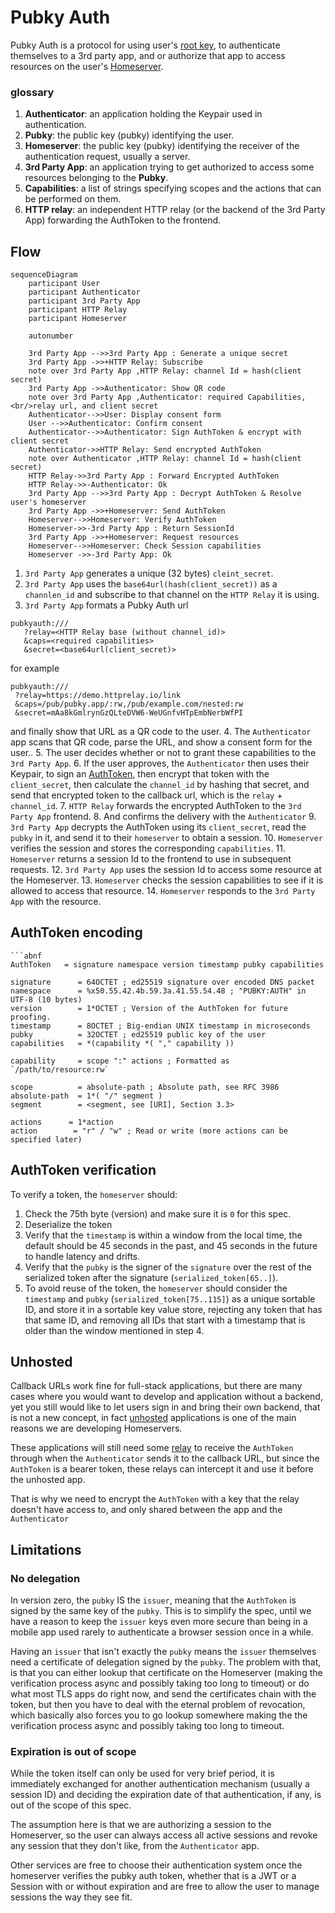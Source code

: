 # Pubky Auth

Pubky Auth is a protocol for using user's [root key](../concepts/rootkey.md),
to authenticate themselves to a 3rd party app, and or authorize that app to access
resources on the user's [Homeserver](../concepts/homeserver.md).

### glossary
1. **Authenticator**: an application holding the Keypair used in authentication.
2. **Pubky**: the public key (pubky) identifying the user.
3. **Homeserver**: the public key (pubky) identifying the receiver of the authentication request, usually a server.
4. **3rd Party App**: an application trying to get authorized to access some resources belonging to the **Pubky**.
5. **Capabilities**: a list of strings specifying scopes and the actions that can be performed on them.
6. **HTTP relay**: an independent HTTP relay (or the backend of the 3rd Party App) forwarding the AuthToken to the frontend.  

## Flow

```mermaid
sequenceDiagram
    participant User
    participant Authenticator
    participant 3rd Party App 
    participant HTTP Relay
    participant Homeserver

    autonumber
    
    3rd Party App -->>3rd Party App : Generate a unique secret
    3rd Party App ->>+HTTP Relay: Subscribe
    note over 3rd Party App ,HTTP Relay: channel Id = hash(client secret)
    3rd Party App ->>Authenticator: Show QR code
    note over 3rd Party App ,Authenticator: required Capabilities,<br/>relay url, and client secret
    Authenticator-->>User: Display consent form
    User -->>Authenticator: Confirm consent
    Authenticator-->>Authenticator: Sign AuthToken & encrypt with client secret
    Authenticator->>HTTP Relay: Send encrypted AuthToken
    note over Authenticator ,HTTP Relay: channel Id = hash(client secret)
    HTTP Relay->>3rd Party App : Forward Encrypted AuthToken
    HTTP Relay->>-Authenticator: Ok
    3rd Party App -->>3rd Party App : Decrypt AuthToken & Resolve user's homeserver
    3rd Party App ->>+Homeserver: Send AuthToken
    Homeserver-->>Homeserver: Verify AuthToken
    Homeserver->>-3rd Party App : Return SessionId
    3rd Party App ->>+Homeserver: Request resources
    Homeserver-->>Homeserver: Check Session capabilities
    Homeserver ->>-3rd Party App: Ok
```

1. `3rd Party App` generates a unique (32 bytes) `cleint_secret`.
2. `3rd Party App` uses the `base64url(hash(client_secret))` as a `channlen_id` and subscribe to that channel on the `HTTP Relay` it is using.
3. `3rd Party App` formats a Pubky Auth url 
```
pubkyauth:///
   ?relay=<HTTP Relay base (without channel_id)>
   &caps=<required capabilities>
   &secret=<base64url(client_secret)>
```
 for example 
 ```
pubkyauth:///
  ?relay=https://demo.httprelay.io/link
  &caps=/pub/pubky.app/:rw,/pub/example.com/nested:rw
  &secret=mAa8kGmlrynGzQLteDVW6-WeUGnfvHTpEmbNerbWfPI
 ```
 and finally show that URL as a QR code to the user.
4. The `Authenticator` app scans that QR code, parse the URL, and show a consent form for the user..
5. The user decides whether or not to grant these capabilities to the `3rd Party App`.
6. If the user approves, the `Authenticator` then uses their Keypair, to sign an [AuthToken](#authtoken), then encrypt that token with the `client_secret`, then calculate the `channel_id` by hashing that secret, and send that encrypted token to the callback url, which is the `relay` + `channel_id`.
7. `HTTP Relay` forwards the encrypted AuthToken to the `3rd Party App` frontend.
8. And confirms the delivery with the `Authenticator`
9. `3rd Party App` decrypts the AuthToken using its `client_secret`, read the `pubky` in it, and send it to their `homeserver` to obtain a session.
10. `Homeserver` verifies the session and stores the corresponding `capabilities`.
11. `Homeserver` returns a session Id to the frontend to use in subsequent requests.
12. `3rd Party App` uses the session Id to access some resource at the Homeserver.
13. `Homeserver` checks the session capabilities to see if it is allowed to access that resource.
14. `Homeserver` responds to the `3rd Party App` with the resource.

## AuthToken encoding
```abnf
```abnf
AuthToken   = signature namespace version timestamp pubky capabilities

signature      = 64OCTET ; ed25519 signature over encoded DNS packet
namespace      = %x50.55.42.4b.59.3a.41.55.54.48 ; "PUBKY:AUTH" in UTF-8 (10 bytes)
version        = 1*OCTET ; Version of the AuthToken for future proofing.
timestamp      = 8OCTET ; Big-endian UNIX timestamp in microseconds
pubky          = 32OCTET ; ed25519 public key of the user
capabilities   = *(capability *( "," capability ))

capability     = scope ":" actions ; Formatted as `/path/to/resource:rw`

scope          = absolute-path ; Absolute path, see RFC 3986
absolute-path  = 1*( "/" segment )
segment        = <segment, see [URI], Section 3.3>

actions      = 1*action
action        = "r" / "w" ; Read or write (more actions can be specified later)
```

## AuthToken verification

To verify a token, the `homeserver` should:
1. Check the 75th byte (version) and make sure it is `0` for this spec.
2. Deserialize the token
4. Verify that the `timestamp` is within a window from the local time, the default should be 45 seconds in the past, and 45 seconds in the future to handle latency and drifts.
5. Verify that the `pubky` is the signer of the `signature` over the rest of the serialized token after the signature (`serialized_token[65..]`).
7. To avoid reuse of the token, the `homeserver` should consider the `timestamp` and `pubky`  (`serialized_token[75..115]`) as a unique sortable ID, and store it in a sortable key value store, rejecting any token that has that same ID, and removing all IDs that start with a timestamp that is older than the window mentioned in step 4.

## Unhosted
Callback URLs work fine for full-stack applications, but there are many cases where you would want to develop and application without a backend, yet you still would like to let users sign in and bring their own backend, that is not a new concept, in fact [unhosted](https://unhosted.org/) applications is one of the main reasons we are developing Homeservers.

These applications will still need some [relay](https://httprelay.io/) to receive the `AuthToken` through when the `Authenticator` sends it to the callback URL, but since the `AuthToken` is a bearer token, these relays can intercept it and use it before the unhosted app.

That is why we need to encrypt the `AuthToken` with a key that the relay doesn't have access to, and only shared between the app and the `Authenticator` 

## Limitations

### No delegation
In version zero, the `pubky` IS the `issuer`, meaning that the `AuthToken` is signed by the same key of the `pubky`. This is to simplify the spec, until we have a reason to keep the `issuer` keys even more secure than being in a mobile app used rarely to authenticate a browser session once in a while.

Having an `issuer` that isn't exactly the `pubky` means the `issuer` themselves need a certificate of delegation signed by the `pubky`. The problem with that, is that you can either lookup that certificate on the Homeserver (making the verification process async and possibly taking too long to timeout) or do what most TLS apps do right now, and send the certificates chain with the token, but then you have to deal with the eternal problem of revocation, which basically also forces you to go lookup somewhere making the the verification process async and possibly taking too long to timeout.

### Expiration is out of scope
While the token itself can only be used for very brief period, it is immediately exchanged for another authentication mechanism (usually a session ID) and deciding the expiration date of that authentication, if any, is out of the scope of this spec.

The assumption here is that we are authorizing a session to the Homeserver, so the user can always access all active sessions and revoke any session that they don't like, from the `Authenticator` app.

Other services are free to choose their authentication system once the homeserver verifies the pubky auth token, whether that is a JWT or a Session with or without expiration and are free to allow the user to manage sessions the way they see fit.
